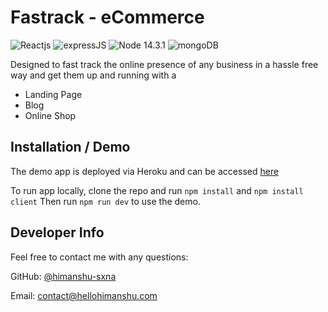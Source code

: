 # Fastrack - eCommerce

![Reactjs](https://img.shields.io/badge/UI-Reactjs-blue)
![expressJS](https://img.shields.io/badge/npm-expressJS-orange)
![Node 14.3.1](https://img.shields.io/badge/npm-nodeJS-orange)
![mongoDB](https://img.shields.io/badge/db-mongoDB-green)

Designed to fast track the online presence of any business in a hassle free way and get them up and running with a
- Landing Page
- Blog
- Online Shop

## <a name="installation"></a>Installation / Demo

The demo app is deployed via Heroku and can be accessed [here](https://smb-template.herokuapp.com/)

To run app locally, clone the repo and run `npm install` and `npm install client`
Then run `npm run dev` to use the demo.


## <a name="developer-info"></a>Developer Info

Feel free to contact me with any questions:

GitHub: [@himanshu-sxna](https://github.com/himanshu-sxna)

Email: contact@hellohimanshu.com